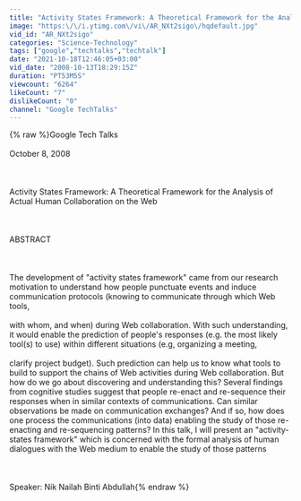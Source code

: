 ```yaml
---
title: "Activity States Framework: A Theoretical Framework for the Analysis of Actual..."
image: "https:\/\/i.ytimg.com\/vi\/AR_NXt2sigo\/hqdefault.jpg"
vid_id: "AR_NXt2sigo"
categories: "Science-Technology"
tags: ["google","techtalks","techtalk"]
date: "2021-10-18T12:46:05+03:00"
vid_date: "2008-10-13T18:29:15Z"
duration: "PT53M5S"
viewcount: "6264"
likeCount: "7"
dislikeCount: "0"
channel: "Google TechTalks"
---
```

{% raw %}Google Tech Talks<br /><br />October 8, 2008<br /><br /><br /><br />Activity States Framework: A Theoretical Framework for the Analysis of Actual Human Collaboration on the Web<br /><br /><br /><br />ABSTRACT<br /><br /><br /><br />The development of &quot;activity states framework&quot; came from our research motivation to understand how people punctuate events and induce communication protocols (knowing to communicate through which Web tools,<br /><br />with whom, and when) during Web collaboration. With such understanding, it would enable the prediction of people's responses (e.g. the most likely tool(s) to use) within different situations (e.g, organizing a meeting,<br /><br />clarify project budget). Such prediction can help us to know what tools to build to support the chains of Web activities during Web collaboration. But how do we go about discovering and understanding this? Several findings from cognitive studies suggest that people re-enact and re-sequence their responses when in similar contexts of communications. Can similar observations be made on communication exchanges? And if so, how does one process the communications (into data) enabling the study of those re-enacting and re-sequencing patterns? In this talk, I will present an &quot;activity-states framework&quot; which is concerned with the formal analysis of human dialogues with the Web medium to enable the study of those patterns<br /><br /><br /><br />Speaker: Nik Nailah Binti Abdullah{% endraw %}
